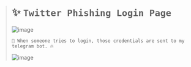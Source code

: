 > # ✨ `Twitter Phishing Login Page`
>
> ![image](https://github.com/imvickykumar/Twitter-Phishing-Login-Page/assets/50515418/483b5e74-f2c1-4785-80b2-e18e6736fae7)
>
>     🫡 When someone tries to login, those credentials are sent to my telegram bot. 🔥
> 
> ![image](https://github.com/imvickykumar/Twitter-Phishing-Login-Page/assets/50515418/2a0e34e2-62da-4134-af81-d1f1fd518e5a)
